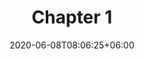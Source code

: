 ---
title: "Chapter 1"
date: 2020-06-08T08:06:25+06:00
description: Notes from chapter 1
menu:
  sidebar:
    name: Chapter 1
    identifier: chapter-1
    parent: oscp-notes
    weight: 10
hero: images/forest.jpg
tags:
- Markdown
- Notes
categories:
- Basic
---
